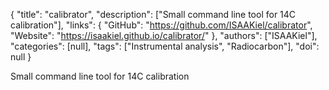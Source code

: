 {
  "title": "calibrator",
  "description": ["Small command line tool for 14C calibration"],
  "links": {
    "GitHub": "https://github.com/ISAAKiel/calibrator",
    "Website": "https://isaakiel.github.io/calibrator/"
  },
  "authors": ["ISAAKiel"],
  "categories": [null],
  "tags": ["Instrumental analysis", "Radiocarbon"],
  "doi": null
}

<!-- Generated by csv2md.R – do not edit by hand -->

Small command line tool for 14C calibration